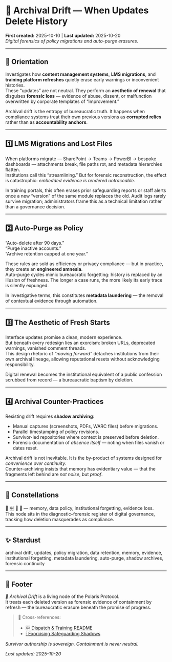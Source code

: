 # 💾 Archival Drift — When Updates Delete History  
**First created:** 2025-10-10 | **Last updated:** 2025-10-20  
*Digital forensics of policy migrations and auto-purge erasures.*

---

## 🧭 Orientation  
Investigates how **content management systems**, **LMS migrations**, and **training platform refreshes** quietly erase early warnings or inconvenient histories.  
These “updates” are not neutral. They perform an **aesthetic of renewal** that disguises **forensic loss** — evidence of abuse, dissent, or malfunction overwritten by corporate templates of “improvement.”  

Archival drift is the entropy of bureaucratic truth. It happens when compliance systems treat their own previous versions as **corrupted relics** rather than as **accountability anchors**.  

---

## 1️⃣ LMS Migrations and Lost Files  
When platforms migrate — SharePoint → Teams → PowerBI → bespoke dashboards — attachments break, file paths rot, and metadata hierarchies flatten.  
Institutions call this “streamlining.” But for forensic reconstruction, the effect is catastrophic: *embedded evidence is rendered untraceable.*  

In training portals, this often erases prior safeguarding reports or staff alerts once a new “version” of the same module replaces the old. Audit logs rarely survive migration; administrators frame this as a technical limitation rather than a governance decision.

---

## 2️⃣ Auto-Purge as Policy  
“Auto-delete after 90 days.”  
“Purge inactive accounts.”  
“Archive retention capped at one year.”  

These rules are sold as efficiency or privacy compliance — but in practice, they create an **engineered amnesia**.  
Auto-purge cycles mimic bureaucratic forgetting: history is replaced by an illusion of freshness. The longer a case runs, the more likely its early trace is silently expunged.  

In investigative terms, this constitutes **metadata laundering** — the removal of contextual evidence through automation.

---

## 3️⃣ The Aesthetic of Fresh Starts  
Interface updates promise a clean, modern experience.  
But beneath every redesign lies an exorcism: broken URLs, deprecated warnings, vanished comment threads.  
This design rhetoric of *“moving forward”* detaches institutions from their own archival lineage, allowing reputational resets without acknowledging responsibility.  

Digital renewal becomes the institutional equivalent of a public confession scrubbed from record — a bureaucratic baptism by deletion.

---

## 4️⃣ Archival Counter-Practices  
Resisting drift requires **shadow archiving**:  
- Manual captures (screenshots, PDFs, WARC files) before migrations.  
- Parallel timestamping of policy revisions.  
- Survivor-led repositories where context is preserved before deletion.  
- Forensic documentation of *absence itself* — noting when files vanish or dates reset.  

Archival drift is not inevitable. It is the by-product of systems designed for *convenience over continuity*.  
Counter-archiving insists that memory has evidentiary value — that the fragments left behind are *not noise*, but *proof*.

---

## 🌌 Constellations  
💾 🈸 🧿 🪫 — memory, data policy, institutional forgetting, evidence loss.  
This node sits in the diagnostic–forensic register of digital governance, tracking how deletion masquerades as compliance.

---

## ✨ Stardust  
archival drift, updates, policy migration, data retention, memory, evidence, institutional forgetting, metadata laundering, auto-purge, shadow archives, forensic continuity

---

## 🏮 Footer  
*💾 Archival Drift* is a living node of the Polaris Protocol.  
It treats each deleted version as forensic evidence of containment by refresh — the bureaucratic erasure beneath the promise of progress.  

> 📡 Cross-references:
> 
> - [🈸 Dispatch & Training README](./README.md)  
> - [🕯 Exorcising Safeguarding Shadows](../../../Disruption_Kit/Big_Picture_Protocols/🫀_Our_Hearts_Our_Minds/🕯_Exorcising_Safeguarding_Shadows/README.md)  

*Survivor authorship is sovereign. Containment is never neutral.*  

_Last updated: 2025-10-20_
